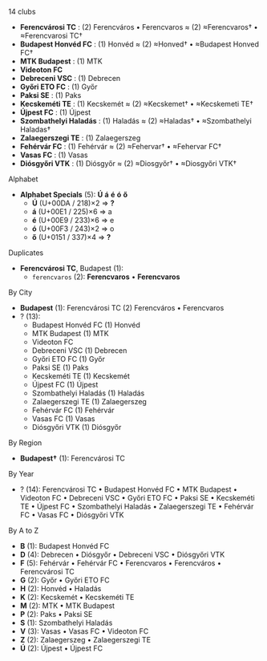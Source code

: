 14 clubs

- **Ferencvárosi TC** : (2) Ferencváros • Ferencvaros ≈ (2) ≈Ferencvaros† • ≈Ferencvarosi TC†
- **Budapest Honvéd FC** : (1) Honvéd ≈ (2) ≈Honved† • ≈Budapest Honved FC†
- **MTK Budapest** : (1) MTK
- **Videoton FC**
- **Debreceni VSC** : (1) Debrecen
- **Győri ETO FC** : (1) Győr
- **Paksi SE** : (1) Paks
- **Kecskeméti TE** : (1) Kecskemét ≈ (2) ≈Kecskemet† • ≈Kecskemeti TE†
- **Újpest FC** : (1) Újpest
- **Szombathelyi Haladás** : (1) Haladás ≈ (2) ≈Haladas† • ≈Szombathelyi Haladas†
- **Zalaegerszegi TE** : (1) Zalaegerszeg
- **Fehérvár FC** : (1) Fehérvár ≈ (2) ≈Fehervar† • ≈Fehervar FC†
- **Vasas FC** : (1) Vasas
- **Diósgyőri VTK** : (1) Diósgyőr ≈ (2) ≈Diosgyőr† • ≈Diosgyőri VTK†




Alphabet

- **Alphabet Specials** (5):  **Ú**  **á**  **é**  **ó**  **ő** 
  - **Ú** (U+00DA / 218)×2 ⇒ **?**
  - **á** (U+00E1 / 225)×6 ⇒ a
  - **é** (U+00E9 / 233)×6 ⇒ e
  - **ó** (U+00F3 / 243)×2 ⇒ o
  - **ő** (U+0151 / 337)×4 ⇒ **?**




Duplicates

- **Ferencvárosi TC**, Budapest (1):
  - `ferencvaros` (2): **Ferencvaros** • **Ferencvaros**




By City

- **Budapest** (1): Ferencvárosi TC  (2) Ferencváros • Ferencvaros
- ? (13): 
  - Budapest Honvéd FC  (1) Honvéd
  - MTK Budapest  (1) MTK
  - Videoton FC 
  - Debreceni VSC  (1) Debrecen
  - Győri ETO FC  (1) Győr
  - Paksi SE  (1) Paks
  - Kecskeméti TE  (1) Kecskemét
  - Újpest FC  (1) Újpest
  - Szombathelyi Haladás  (1) Haladás
  - Zalaegerszegi TE  (1) Zalaegerszeg
  - Fehérvár FC  (1) Fehérvár
  - Vasas FC  (1) Vasas
  - Diósgyőri VTK  (1) Diósgyőr




By Region

- **Budapest†** (1):   Ferencvárosi TC




By Year

- ? (14):   Ferencvárosi TC • Budapest Honvéd FC • MTK Budapest • Videoton FC • Debreceni VSC • Győri ETO FC • Paksi SE • Kecskeméti TE • Újpest FC • Szombathelyi Haladás • Zalaegerszegi TE • Fehérvár FC • Vasas FC • Diósgyőri VTK






By A to Z

- **B** (1): Budapest Honvéd FC
- **D** (4): Debrecen • Diósgyőr • Debreceni VSC • Diósgyőri VTK
- **F** (5): Fehérvár • Fehérvár FC • Ferencvaros • Ferencváros • Ferencvárosi TC
- **G** (2): Győr • Győri ETO FC
- **H** (2): Honvéd • Haladás
- **K** (2): Kecskemét • Kecskeméti TE
- **M** (2): MTK • MTK Budapest
- **P** (2): Paks • Paksi SE
- **S** (1): Szombathelyi Haladás
- **V** (3): Vasas • Vasas FC • Videoton FC
- **Z** (2): Zalaegerszeg • Zalaegerszegi TE
- **Ú** (2): Újpest • Újpest FC




